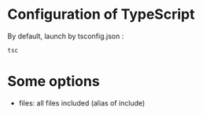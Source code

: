 # Configuration of TypeScript


By default, launch by tsconfig.json :

``` 
tsc
``` 

# Some options

+ files: all files included (alias of include)
